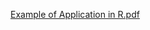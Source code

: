 [Example of Application in R.pdf](https://github.com/user-attachments/files/15989142/Example.of.Application.in.R.pdf)

